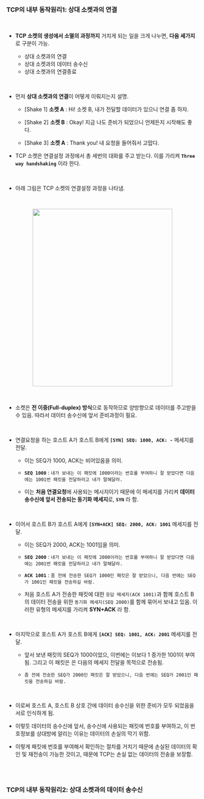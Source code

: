 ### TCP의 내부 동작원리1: 상대 소켓과의 연결

<br>

* **TCP 소켓의 생성에서 소멸의 과정까지** 거치게 되는 일을 크게 나누면, **다음 세가지**로 구분이 가능.

  + 상대 소켓과의 연결
  + 상대 소켓과의 데이터 송수신
  + 상대 소켓과의 연결종료

<br>

* 먼저 **상대 소켓과의 연결**이 어떻게 이뤄지는지 설명.

  + [Shake 1] **소켓 A** : Hi! 소켓 B, 내가 전달할 데이터가 있으니 연결 좀 하자.

  + [Shake 2] **소켓 B** : Okay! 지금 나도 준비가 되었으니 언제든지 시작해도 좋다.

  + [Shake 3] **소켓 A** : Thank you! 내 요청을 들어줘서 고맙다.

* TCP 소켓은 연결설정 과정에서 총 세번의 대화를 주고 받는다. 이를 가리켜 **`Three way handshaking`** 이라 한다.

<br>

* 아래 그림은 TCP 소켓의 연결설정 과정을 나타냄.

<br>

<p align="center">
   <img src="https://user-images.githubusercontent.com/70312248/167386991-2c2b667a-3c28-4461-8036-321148e1b6dd.png" width="367" height="466"/>  
</p> 

<br>

* 소켓은 **전 이중(Full-duplex) 방식**으로 동작하므로 양방향으로 데이터를 주고받을 수 있음. 따라서 데이터 송수신에 앞서 준비과정이 필요.

<br>

* 연결요청을 하는 호스트 A가 호스트 B에게 **`[SYN] SEQ: 1000, ACK: -`** 메세지를 전달.

  + 이는 SEQ가 1000, ACK는 비어있음을 의미.
  
  + **`SEQ 1000`** : `내가 보내는 이 패킷에 1000이라는 번호를 부여하니 잘 받았다면 다음에는 1001번 패킷을 전달하라고 내가 말해달라.`

  + 이는 **처음 연결요청**에 사용되는 메시지이기 때문에 이 메세지를 가리켜 **데이터 송수신에 앞서 전송되는 동기화 메세지**로, **`SYN`** 라 함.

<br>

* 이어서 호스트 B가 호스트 A에게 **`[SYN+ACK] SEQ: 2000, ACK: 1001`** 메세지를 전달.

  + 이는 SEQ가 2000, ACK는 1001임을 의미.
  
  + **`SEQ 2000`** : `내가 보내는 이 패킷에 2000이라는 번호를 부여하니 잘 받았다면 다음에는 2001번 패킷을 전달하라고 내가 말해달라.`

  + **`ACK 1001`** : `좀 전에 전송한 SEQ가 1000인 패킷은 잘 받았으니, 다음 번에는 SEQ가 1001인 패킷을 전송하길 바람.`
 
  + 처음 호스트 A가 전송한 패킷에 대한 `응답 메세지(ACK 1001)`과 함께 호스트 B의 데이터 전송을 위한 `동기화 메세지(SEQ 2000)`를 함께 묶어서 보내고 있음. 이러한 유형의 메세지를 가리켜 **SYN+ACK** 라 함.

<br>

* 마지막으로 호스트 A가 호스트 B에게 **`[ACK] SEQ: 1001, ACK: 2001`** 메세지를 전달.
  
  + 앞서 보낸 패킷의 SEQ가 1000이었으, 이번에는 이보다 1 증가한 1001이 부여됨. 그리고 이 패킷은 은 다음의 메세지 전달을 목적으로 전송됨. 
  
  + `좀 전에 전송한 SEQ가 2000인 패킷은 잘 받았으니, 다음 번에는 SEQ가 2001인 패킷을 전송하길 바람.`

<br>

*  이로써 호스트 A, 호스트 B 상호 간에 데이터 송수신을 위한 준비가 모두 되었음을 서로 인식하게 됨.
 
 
* 이렇듯 데이터의 송수신에 앞서, 송수신에 사용되는 패킷에 번호를 부여하고, 이 번호정보를 상대방에 알리는 이유는 데이터의 손실의 막기 위함.

* 이렇게 패킷에 번호를 부여해서 확인하는 절차를 거치기 때문에 손실된 데이터의 확인 및 재전송이 가능한 것이고, 때문에 TCP는 손실 없는 데이터의 전송을 보장함.


<br>
<br>

### TCP의 내부 동작원리2: 상대 소켓과의 데이터 송수신
